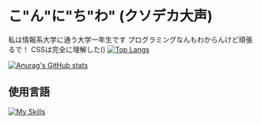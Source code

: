 # こ"ん"に"ち"わ" (クソデカ大声)
私は情報系大学に通う大学一年生です
プログラミングなんもわからんけど頑張るで！
CSSは完全に理解した()
[![Top Langs](https://github-readme-stats.vercel.app/api/top-langs/?username=sauhits&layout=compact&theme=highcontrast)](https://github.com/anuraghazra/github-readme-stats)

[![Anurag's GitHub stats](https://github-readme-stats.vercel.app/api?username=sauhits&theme=highcontrast&show_icons=true)](https://github.com/anuraghazra/github-readme-stats)

## 使用言語
[![My Skills](https://skillicons.dev/icons?i=java,html,css)](https://skillicons.dev)
